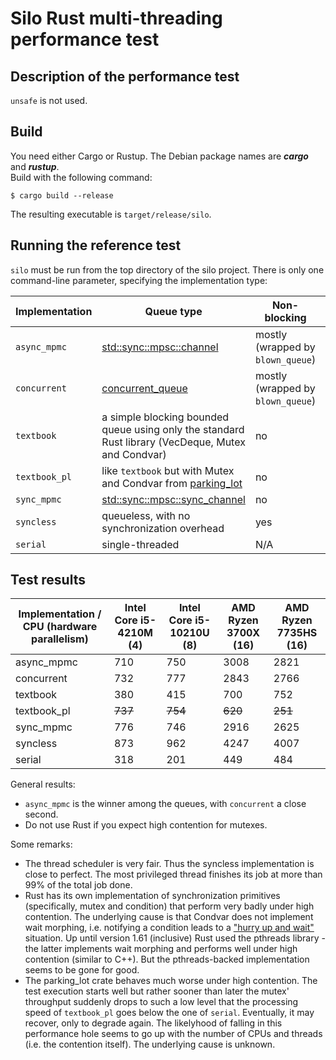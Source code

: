 # Silo Rust multi-threading performance test

## Description of the performance test

`unsafe` is not used.

## Build

You need either Cargo or Rustup. The Debian package names are ***cargo*** and ***rustup***.  
Build with the following command:

`$ cargo build --release`

The resulting executable is `target/release/silo`.

## Running the reference test

`silo` must be run from the top directory of the silo project. There is only one command-line parameter, specifying the implementation type:

| Implementation | Queue type | Non-blocking | Stable measurements |
|---|---|---|---|
| `async_mpmc` | [std::sync::mpsc::channel](https://doc.rust-lang.org/std/sync/mpsc/fn.channel.html) | mostly (wrapped by `blown_queue`) | yes |
| `concurrent` | [concurrent_queue](https://crates.io/crates/concurrent_queue) | mostly (wrapped by `blown_queue`) | yes |
| `textbook` | a simple blocking bounded queue using only the standard Rust library (VecDeque, Mutex and Condvar) | no | yes |
| `textbook_pl` | like `textbook` but with Mutex and Condvar from [parking_lot](https://crates.io/crates/parking_lot) | no | no |
| `sync_mpmc` | [std::sync::mpsc::sync_channel](https://doc.rust-lang.org/std/sync/mpsc/fn.sync_channel.html) | no | yes |
| `syncless` | queueless, with no synchronization overhead | yes | yes |
| `serial` | single-threaded | N/A | yes |

## Test results

| Implementation / CPU (hardware parallelism) | Intel Core i5-4210M (4) | Intel Core i5-10210U (8) | AMD Ryzen 3700X (16) | AMD Ryzen 7735HS (16) |
|---|---|---|---|---|
| async_mpmc | 710 | 750 | 3008 | 2821 |
| concurrent | 732 | 777 | 2843 | 2766 |
| textbook | 380 | 415 | 700 | 752 |
| textbook_pl | ~~737~~ | ~~754~~ | ~~620~~ | ~~251~~ |
| sync_mpmc | 776 | 746 | 2916 | 2625 |
| syncless | 873 | 962 | 4247 | 4007 |
| serial | 318 | 201 | 449 | 484 |

General results:
- `async_mpmc` is the winner among the queues, with `concurrent` a close second.
- Do not use Rust if you expect high contention for mutexes.

Some remarks: 
- The thread scheduler is very fair. Thus the syncless implementation is close to perfect. The most privileged thread finishes its job at more than 99% of the total job done.
- Rust has its own implementation of synchronization primitives (specifically, mutex and condition) that perform very badly under high contention. The underlying cause is that Condvar does not implement wait morphing, i.e. notifying a condition leads to a ["hurry up and wait"](https://en.cppreference.com/w/cpp/thread/condition_variable/notify_one) situation. Up until version 1.61 (inclusive) Rust used the pthreads library - the latter implements wait morphing and performs well under high contention (similar to C++). But the pthreads-backed implementation seems to be gone for good.
- The parking_lot crate behaves much worse under high contention. The test execution starts well but rather sooner than later the mutex' throughput suddenly drops to such a low level that the processing speed of `textbook_pl` goes below the one of `serial`. Eventually, it may recover, only to degrade again. The likelyhood of falling in this performance hole seems to go up with the number of CPUs and threads (i.e. the contention itself). The underlying cause is unknown.
